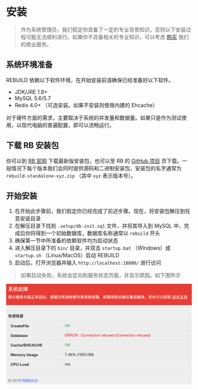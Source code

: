 # 安装

> 作为系统管理员，我们假定你具备了一定的专业背景知识，否则以下安装过程可能无法顺利进行。如果你不具备相关的专业知识，可以考虑 [购买](https://getrebuild.com/#pricing-plans) 我们的商业服务。



## 系统环境准备

REBUILD 依赖以下软件环境，在开始安装前请确保已经准备好以下软件。

- JDK/JRE 1.8+
- MySQL 5.6/5.7
- Redis 4.0+ （可选安装。如果不安装则使用内建的 Ehcache）

对于硬件方面的需求，主要取决于系统的并发量和数据量。如果只是作为测试使用，以现代电脑的普遍配置，即可以流畅运行。



## 下载 RB 安装包

你可以到 [RB 官网](https://getrebuild.com/download) 下载最新版安装包，也可以至 RB 的 [GitHub 项目](https://github.com/getrebuild/rebuild/) 页下载。一般情况下每个版本我们会同时提供源码和二进制安装包，安装包的名字通常为 `rebuild-standalone-xyz.zip` （其中 `xyz` 表示版本号）。



## 开始安装

1. 在开始此步骤前，我们假定你已经完成了前述步骤。现在，将安装包解压到任意安装目录 
2. 在解压目录下找到 `.setup/db-init.sql` 文件，并将其导入到 MySQL 中，完成后你将得到一个初始数据库，数据库名称通常以 `rebuild` 开头
3. 确保第一节中所准备的依赖软件均为启动状态
4. 进入解压目录下的 `bin/` 目录，并双击 `startup.bat` （Windows）或 `startup.sh` （Linux/MacOS）启动 REBUILD
5. 启动后，打开浏览器并输入 `http://localhost:18080/` 进行访问

> 如果启动失败，系统会定向到服务状态页面，并显示原因。如下图所示

![ServerStatue](../images/F9AF4255-2777-4001-BE62-0B2A33913ED1.png)

